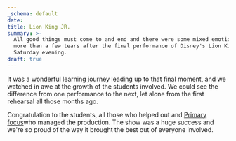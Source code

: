 ```yaml
---
_schema: default
date:
title: Lion King JR.
summary: >-
  All good things must come to and end and there were some mixed emotions and
  more than a few tears after the final performance of Disney's Lion King Jr on
  Saturday evening.
draft: true
---
```

It was a wonderful learning journey leading up to that final moment, and we watched in awe at the growth of the students involved. We could see the difference from one performance to the next, let alone from the first rehearsal all those months ago.

Congratulation to the students, all those who helped out and [Primary focus](https://www.facebook.com/profile.php?id=100086213250232&amp;__cft__[0]=AZUR0Wmwz2sKutc21xHdx5ETMykKzLJfQlDeFOKpmmBlX57EVekMYq4zHaacv1sr3F1nuERT7S6by5t1PlkJHRWZahYxiXkRGzz5yBmsc4XwpBwvi4LkaOLWb6cayZyJDI2hmS9-uhL7mdOmdSg2m6olSR7aJTZ1YIoqYHl8d6mf3s3GtXqP1hemELp8YL3ShMQ)who managed the production. The show was a huge success and we're so proud of the way it brought the best out of everyone involved.